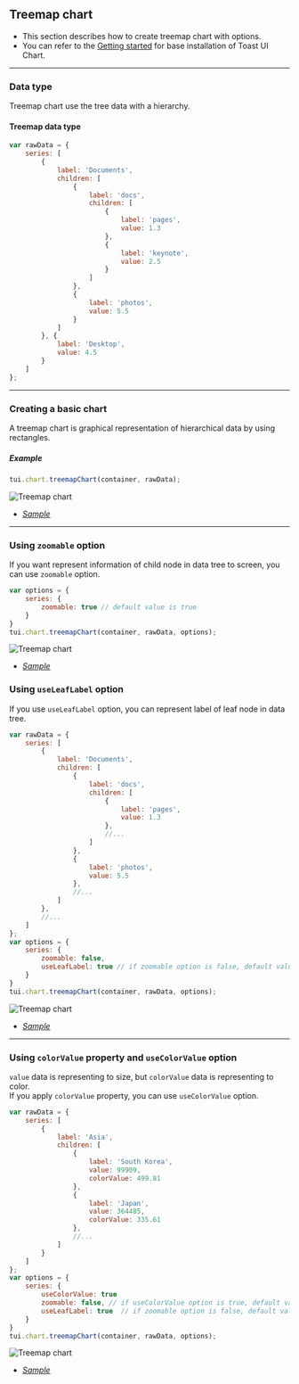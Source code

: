 ## Treemap chart
* This section describes how to create treemap chart with options.
* You can refer to the [Getting started](getting-started.md) for base installation of Toast UI Chart.

***

### Data type
Treemap chart use the tree data with a hierarchy.

#### Treemap data type

```javascript
var rawData = {
    series: [
        {
            label: 'Documents',
            children: [
                {
                    label: 'docs',
                    children: [
                        {
                            label: 'pages',
                            value: 1.3
                        },
                        {
                            label: 'keynote',
                            value: 2.5
                        }
                    ]
                },
                {
                    label: 'photos',
                    value: 5.5
                }
            ]
        }, {
            label: 'Desktop',
            value: 4.5
        }
    ]
};
```

***

### Creating a basic chart
A treemap chart is graphical representation of hierarchical data by using rectangles.

##### Example

```javascript
tui.chart.treemapChart(container, rawData);
```

![Treemap chart](https://cloud.githubusercontent.com/assets/2888775/17206633/ad225e54-54eb-11e6-961f-62b08cd68087.png)

* _[Sample](https://nhnent.github.io/tui.chart/latest/tutorial-example11-01-treemap-chart-basic.html)_

***

### Using `zoomable` option
If you want represent information of child node in data tree to screen, you can use `zoomable` option.
```javascript
var options = {
    series: {
        zoomable: true // default value is true
    }
}
tui.chart.treemapChart(container, rawData, options);
```

![Treemap chart](https://cloud.githubusercontent.com/assets/2888775/17205785/69c4eb12-54e7-11e6-8247-f9036da3eea8.gif)

* _[Sample](https://nhnent.github.io/tui.chart/latest/tutorial-example11-01-treemap-chart-basic.html)_

### Using `useLeafLabel` option
If you use `useLeafLabel` option, you can represent label of leaf node in data tree.

```javascript
var rawData = {
    series: [
        {
            label: 'Documents',
            children: [
                {
                    label: 'docs',
                    children: [
                        {
                            label: 'pages',
                            value: 1.3
                        },
                        //...
                    ]
                },
                {
                    label: 'photos',
                    value: 5.5
                },
                //...
            ]
        },
        //...
    ]
};
var options = {
    series: {
        zoomable: false,
        useLeafLabel: true // if zoomable option is false, default value is true
    }
}
tui.chart.treemapChart(container, rawData, options);
```

![Treemap chart](https://cloud.githubusercontent.com/assets/2888775/17205784/69c2bb62-54e7-11e6-8dbb-50fa094d21ea.gif)

* _[Sample](https://nhnent.github.io/tui.chart/latest/tutorial-example11-01-treemap-chart-basic.html)_

***

### Using `colorValue` property and `useColorValue` option

`value` data is representing to size, but `colorValue` data is representing to color.<br>
If you apply `colorValue` property, you can use `useColorValue` option.

```javascript
var rawData = {
    series: [
        {
            label: 'Asia',
            children: [
                {
                    label: 'South Korea',
                    value: 99909,
                    colorValue: 499.81
                },
                {
                    label: 'Japan',
                    value: 364485,
                    colorValue: 335.61
                },
                //...
            ]
        }
    ]
};
var options = {
    series: {
        useColorValue: true
        zoomable: false, // if useColorValue option is true, default value is false
        useLeafLabel: true  // if zoomable option is false, default value is true
    }
}
tui.chart.treemapChart(container, rawData, options);
```

![Treemap chart](https://cloud.githubusercontent.com/assets/2888775/17205783/69bdd070-54e7-11e6-8c53-18fdc337381e.gif)

* _[Sample](https://nhnent.github.io/tui.chart/latest/tutorial-example11-02-treemap-chart-useColorValue-option.html)_

